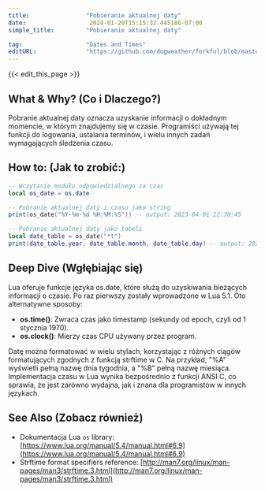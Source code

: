 ```yaml
---
title:                "Pobieranie aktualnej daty"
date:                  2024-01-20T15:15:32.445186-07:00
simple_title:         "Pobieranie aktualnej daty"

tag:                  "Dates and Times"
editURL:              "https://github.com/dogweather/forkful/blob/master/content/pl/lua/getting-the-current-date.md"
---
```


{{< edit_this_page >}}

## What & Why? (Co i Dlaczego?)
Pobranie aktualnej daty oznacza uzyskanie informacji o dokładnym momencie, w którym znajdujemy się w czasie. Programiści używają tej funkcji do logowania, ustalania terminów, i wielu innych zadań wymagających śledzenia czasu.

## How to: (Jak to zrobić:)
```Lua
-- Wczytanie modułu odpowiedzialnego za czas
local os_date = os.date

-- Pobranie aktualnej daty i czasu jako string
print(os_date("%Y-%m-%d %H:%M:%S")) -- output: 2023-04-01 12:30:45

-- Pobranie aktualnej daty jako tabeli
local date_table = os_date("*t")
print(date_table.year, date_table.month, date_table.day) -- output: 2023 4 1
```

## Deep Dive (Wgłębiając się)
Lua oferuje funkcje języka os.date, które służą do uzyskiwania bieżących informacji o czasie. Po raz pierwszy zostały wprowadzone w Lua 5.1. Oto alternatywne sposoby:

- **os.time()**: Zwraca czas jako timestamp (sekundy od epoch, czyli od 1 stycznia 1970).
- **os.clock()**: Mierzy czas CPU używany przez program.

Datę można formatować w wielu stylach, korzystając z różnych ciągów formatujących zgodnych z funkcją strftime w C. Na przykład, "%A" wyświetli pełną nazwę dnia tygodnia, a "%B" pełną nazwę miesiąca. Implementacja czasu w Lua wynika bezpośrednio z funkcji ANSI C, co sprawia, że jest zarówno wydajna, jak i znana dla programistów w innych językach.

## See Also (Zobacz również)
- Dokumentacja Lua `os` library: [https://www.lua.org/manual/5.4/manual.html#6.9](https://www.lua.org/manual/5.4/manual.html#6.9)
- Strftime format specifiers reference: [http://man7.org/linux/man-pages/man3/strftime.3.html](http://man7.org/linux/man-pages/man3/strftime.3.html)
